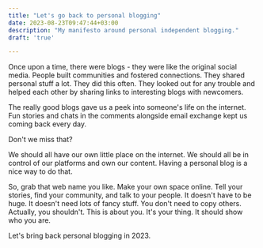 ```yaml
---
title: "Let's go back to personal blogging"
date: 2023-08-23T09:47:44+03:00
description: "My manifesto around personal independent blogging."
draft: 'true'

---
```

Once upon a time, there were blogs - they were like the original social media. People built communities and fostered connections. They shared personal stuff a lot. They did this often. They looked out for any trouble and helped each other by sharing links to interesting blogs with newcomers.

The really good blogs gave us a peek into someone's life on the internet. Fun stories and chats in the comments alongside email exchange kept us coming back every day.

Don't we miss that?

We should all have our own little place on the internet. We should all be in control of our platforms and own our content. Having a personal blog is a nice way to do that.

So, grab that web name you like. Make your own space online. Tell your stories, find your community, and talk to your people. It doesn't have to be huge. It doesn't need lots of fancy stuff. You don't need to copy others. Actually, you shouldn't. This is about you. It's your thing. It should show who you are.

Let's bring back personal blogging in 2023. 